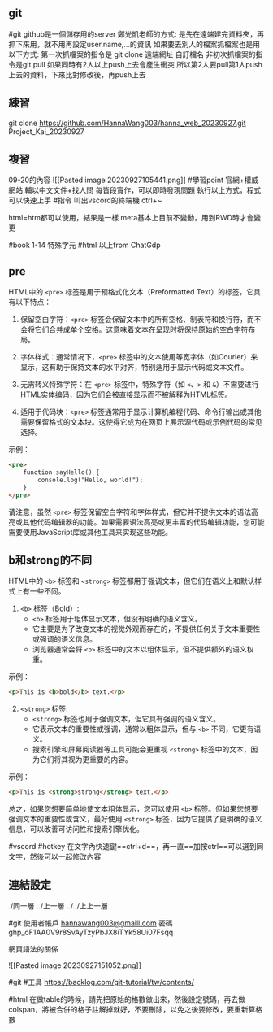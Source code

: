 
## git
#git 
github是一個儲存用的server
鄭光凱老師的方式:
是先在遠端建完資料夾，再抓下來用，就不用再設定user.name,...的資訊
如果要去別人的檔案抓檔案也是用以下方式:
第一次抓檔案的指令是 git clone 遠端網址 自訂檔名
非初次抓檔案的指令是git pull
如果同時有2人以上push上去會產生衝突
所以第2人要pull第1人push上去的資料，下來比對修改後，再push上去
## 練習
git clone https://github.com/HannaWang003/hanna_web_20230927.git Project_Kai_20230927
## 複習
09-20的內容
![[Pasted image 20230927105441.png]]
#學習point
官網+權威網站 輔以中文文件+找人問 每皆段實作，可以即時發現問題
執行以上方式，程式可以快速上手
#指令
叫出vscord的終端機 ctrl+~

html=htm都可以使用，結果是一樣
meta基本上目前不變動，用到RWD時才會變更

#book
1-14 特殊字元
#html 
以上from ChatGdp
## pre
HTML中的 `<pre>` 标签是用于预格式化文本（Preformatted Text）的标签，它具有以下特点：

1. 保留空白字符：`<pre>` 标签会保留文本中的所有空格、制表符和换行符，而不会将它们合并成单个空格。这意味着文本在呈现时将保持原始的空白字符布局。

2. 字体样式：通常情况下，`<pre>` 标签中的文本使用等宽字体（如Courier）来显示，这有助于保持文本的水平对齐，特别适用于显示代码或文本文件。

3. 无需转义特殊字符：在 `<pre>` 标签中，特殊字符（如 `<`、`>` 和 `&`）不需要进行HTML实体编码，因为它们会被直接显示而不被解释为HTML标签。

4. 适用于代码块：`<pre>` 标签通常用于显示计算机编程代码、命令行输出或其他需要保留格式的文本块。这使得它成为在网页上展示源代码或示例代码的常见选择。

示例：
```html
<pre>
    function sayHello() {
        console.log("Hello, world!");
    }
</pre>
```

请注意，虽然 `<pre>` 标签保留空白字符和字体样式，但它并不提供文本的语法高亮或其他代码编辑器的功能。如果需要语法高亮或更丰富的代码编辑功能，您可能需要使用JavaScript库或其他工具来实现这些功能。

## b和strong的不同

HTML中的 `<b>` 标签和 `<strong>` 标签都用于强调文本，但它们在语义上和默认样式上有一些不同。

1. `<b>` 标签（Bold）:
   - `<b>` 标签用于粗体显示文本，但没有明确的语义含义。
   - 它主要是为了改变文本的视觉外观而存在的，不提供任何关于文本重要性或强调的语义信息。
   - 浏览器通常会将 `<b>` 标签中的文本以粗体显示，但不提供额外的语义权重。

示例：
```html
<p>This is <b>bold</b> text.</p>
```

2. `<strong>` 标签:
   - `<strong>` 标签也用于强调文本，但它具有强调的语义含义。
   - 它表示文本的重要性或强调，通常以粗体显示，但与 `<b>` 不同，它更有语义。
   - 搜索引擎和屏幕阅读器等工具可能会更重视 `<strong>` 标签中的文本，因为它们将其视为更重要的内容。

示例：
```html
<p>This is <strong>strong</strong> text.</p>
```

总之，如果您想要简单地使文本粗体显示，您可以使用 `<b>` 标签。但如果您想要强调文本的重要性或含义，最好使用 `<strong>` 标签，因为它提供了更明确的语义信息，可以改善可访问性和搜索引擎优化。

#vscord #hotkey 
在文字內快速鍵==ctrl+d==，再一直==加按ctrl==可以選到同文字，然後可以一起修改內容

## 連結設定
./同一層
../上一層
../../上上一層


#git 
使用者帳戶 hannawang003@gmaill.com
密碼 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

網頁語法的關係

![[Pasted image 20230927151052.png]]


#git #工具 
https://backlog.com/git-tutorial/tw/contents/

#html 
在做table的時候，請先把原始的格數做出來，然後設定號碼，再去做colspan，將被合併的格子註解掉就好，不要刪除，以免之後要修改，要重新算格數